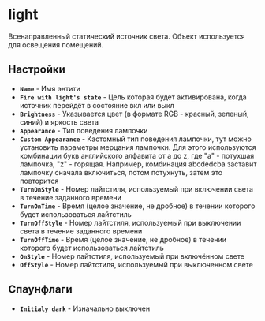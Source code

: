 ﻿# light

Всенаправленный статический источник света. Объект используется для освещения помещений.

## Настройки

- **`Name`** - Имя энтити
- **`Fire with light's state`** - Цель которая будет активирована, когда источник перейдёт в состояние вкл или выкл
- **`Brightness`** - Указывается цвет (в формате RGB - красный, зеленый, синий) и яркость света
- **`Appearance`** - Тип поведения лампочки
- **`Custom Appearance`** - Кастомный тип поведения лампочки, тут можно установить параметры мерцания лампочки. Для этого используются комбинации букв английского алфавита от a до z, где "a" - потухшая лампочка, "z" - горящая. Например, комбинация abcdedcba заставит лампочку сначала включиться, потом потухнуть, затем это повторится
- **`TurnOnStyle`** - Номер лайтстиля, используемый при включении света в течение заданного времени
- **`TurnOnTime`** - Время (целое значение, не дробное) в течении которого будет использоваться лайтстиль
- **`TurnOffStyle`** - Номер лайтстиля, используемый при выключении света в течение заданного времени
- **`TurnOffTime`** - Время (целое значение, не дробное) в течении которого будет использоваться лайтстиль
- **`OnStyle`** - Номер лайтстиля, используемый при включённом свете
- **`OffStyle`** - Номер лайтстиля, используемый при выключенном свете

## Спаунфлаги

- **`Initialy dark`** - Изначально выключен
